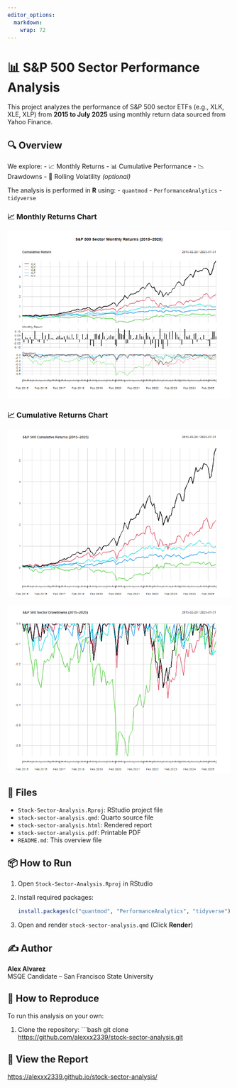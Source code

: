 ```yaml
---
editor_options: 
  markdown: 
    wrap: 72
---
```


# 📊 S&P 500 Sector Performance Analysis

This project analyzes the performance of S&P 500 sector ETFs (e.g., XLK,
XLE, XLP) from **2015 to July 2025** using monthly return data sourced
from Yahoo Finance.

## 🔍 Overview

We explore: - 📈 Monthly Returns - 📊 Cumulative Performance - 📉
Drawdowns - 🔁 Rolling Volatility *(optional)*

The analysis is performed in **R** using: - `quantmod` -
`PerformanceAnalytics` - `tidyverse`

### 📈 Monthly Returns Chart

![Monthly Returns Chart](figures/monthly_returns_chart.png)

### 📈 Cumulative Returns Chart

![Cumulative Returns Chart](figures/cumulative_returns_chart.png)

![Drawdown Chart](figures/drawdown_chart.png)

## 📂 Files

-   `Stock-Sector-Analysis.Rproj`: RStudio project file
-   `stock-sector-analysis.qmd`: Quarto source file
-   `stock-sector-analysis.html`: Rendered report
-   `stock-sector-analysis.pdf`: Printable PDF
-   `README.md`: This overview file

## 📦 How to Run

1.  Open `Stock-Sector-Analysis.Rproj` in RStudio

2.  Install required packages:

    ``` r
    install.packages(c("quantmod", "PerformanceAnalytics", "tidyverse"))
    ```

3.  Open and render `stock-sector-analysis.qmd` (Click **Render**)

## ✍️ Author

**Alex Alvarez**\
MSQE Candidate – San Francisco State University

## 🔁 How to Reproduce

To run this analysis on your own:

1.  Clone the repository: \`\`\`bash git clone
    <https://github.com/alexxx2339/stock-sector-analysis.git>

## 🔗 View the Report

<https://alexxx2339.github.io/stock-sector-analysis/>
